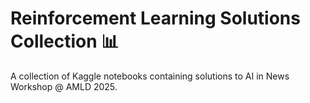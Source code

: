 # Reinforcement Learning Solutions Collection 📊
A collection of Kaggle notebooks containing solutions to AI in News Workshop @ AMLD 2025.

